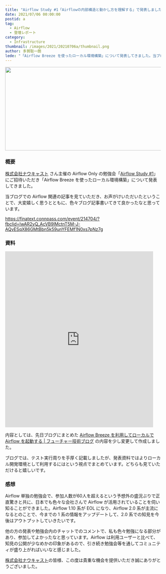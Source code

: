 ```yaml
---
title: "Airflow Study #1「Airflowの内部構造と動かし方を理解する」で発表しました"
date: 2021/07/06 00:00:00
postid: a
tag:
  - Airflow
  - 登壇レポート
category:
  - Infrastructure
thumbnail: /images/2021/20210706a/thumbnail.png
author: 多賀聡一朗
lede: "「Airflow Breeze を使ったローカル環境構築」について発表してきました。当ブログでの Airflow 関連の記事を見ていただき、お声がけいただいたということで、大変嬉しく思うとともに、色々ブログ記事書いてきて良かったなと思っています。"
---
```


<img src="/images/2021/20210706a/top.png" alt="" width="660" height="270" loading="lazy">

### 概要

[株式会社ナウキャスト](https://nowcast.co.jp/) さん主催の Airflow Only の勉強会「[Airflow Study #1](https://finatext.connpass.com/event/214704/?fbclid=IwAR2yQ_AcVB9lMctnT5M-J-AQvESqX86GMtBbn5k59unYFEMf1N0xs7pNz7g)」 にご招待いただき「Airflow Breeze を使ったローカル環境構築」について発表してきました。

当ブログでの Airflow 関連の記事を見ていただき、お声がけいただいたということで、大変嬉しく思うとともに、色々ブログ記事書いてきて良かったなと思っています。

https://finatext.connpass.com/event/214704/?fbclid=IwAR2yQ_AcVB9lMctnT5M-J-AQvESqX86GMtBbn5k59unYFEMf1N0xs7pNz7g

### 資料

<iframe src="https://docs.google.com/presentation/d/e/2PACX-1vQyRMJEMqTOZWoeurqVJA6VSaqNTpqpBCjvA_r8SfGFuNjwLsQjMyt-VZDL5zLPm7Wwtzz5Zms5TPvO/embed?start=false&loop=false&delayms=3000" frameborder="0" width="95%" height="569" allowfullscreen="true" mozallowfullscreen="true" webkitallowfullscreen="true"></iframe>

内容としては、先日ブログにまとめた [Airflow Breeze を利用してローカルで Airflow を起動する | フューチャー技術ブログ](https://future-architect.github.io/articles/20210528a/) の内容を少し変更して作成しました。

ブログでは、テスト実行周りを手厚く記載しましたが、発表資料ではよりローカル開発環境として利用するにはという視点でまとめています。どちらも見ていただけると嬉しいです。

### 感想

Airflow 単独の勉強会で、参加人数が60人を超えるという予想外の盛況ぶりで正直驚きと共に、日本でも色々な会社さんで Airflow が活用されていることを伺い知ることができました。Airflow 1.10 系が EOL になり、Airflow 2.0 系が主流になるとのことで、今までの 1 系の情報をアップデートして、2.0 系での知見を今後はアウトプットしていきたいです。

他の方の発表や勉強会内のチャットでのコメントで、私も色々勉強になる部分があり、参加してよかったなと思っています。Airflow は利用ユーザーと比べて、知見の公開が少なめかの印象があるので、引き続き勉強会等を通してコミュニティが盛り上がればいいなと感じました。

[株式会社ナウキャスト](https://nowcast.co.jp/)の皆様、この度は貴重な機会を提供いただき誠にありがとうございました。
